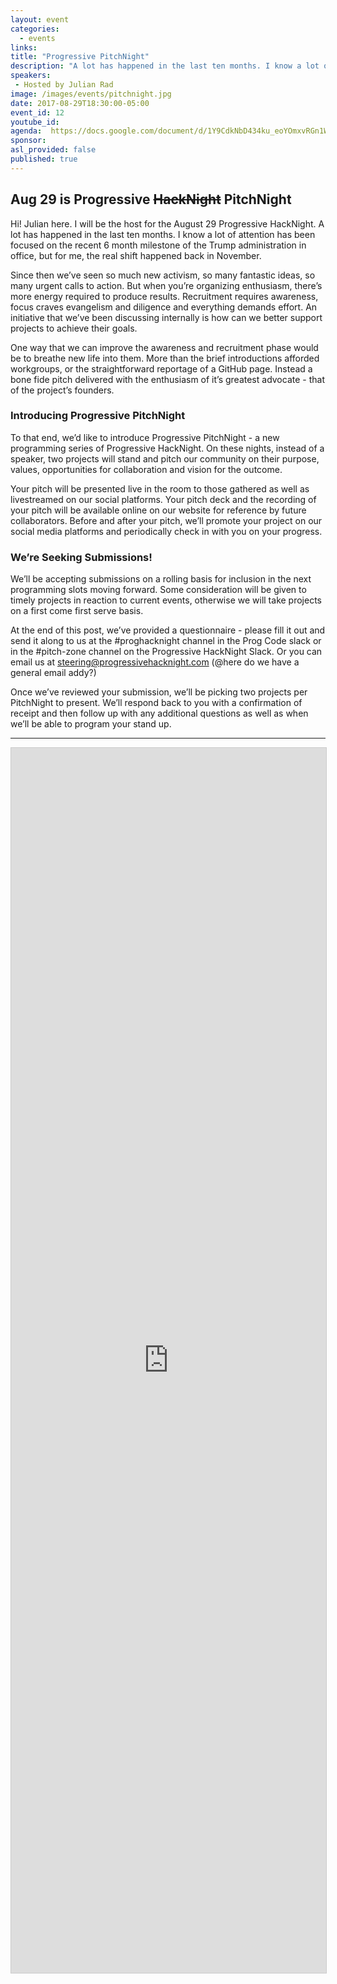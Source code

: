 ```yaml
---
layout: event
categories:
  - events
links:
title: "Progressive PitchNight"
description: "A lot has happened in the last ten months. I know a lot of attention has been focused on the recent 6 month milestone of the Trump administration in office, but for Julian, the real shift happened back in November. "
speakers:
 - Hosted by Julian Rad
image: /images/events/pitchnight.jpg
date: 2017-08-29T18:30:00-05:00
event_id: 12
youtube_id:
agenda:  https://docs.google.com/document/d/1Y9CdkNbD434ku_eoYOmxvRGn1WSLkXwYEVVBjHe8XrI/edit
sponsor:
asl_provided: false
published: true
---
```


## Aug 29 is Progressive ~~HackNight~~ PitchNight

Hi! Julian here. I will be the host for the August 29 Progressive HackNight. A lot has happened in the last ten months. I know a lot of attention has been focused on the recent 6 month milestone of the Trump administration in office, but for me, the real shift happened back in November.

Since then we’ve seen so much new activism, so many fantastic ideas, so many urgent calls to action. But when you’re organizing enthusiasm, there’s more energy required to produce results. Recruitment requires awareness, focus craves evangelism and diligence and everything demands effort. An initiative that we’ve been discussing internally is how can we better support projects to achieve their goals.

One way that we can improve the awareness and recruitment phase would be to breathe new life into them. More than the brief introductions afforded workgroups, or the straightforward reportage of a GitHub page. Instead a bone fide pitch delivered with the enthusiasm of it’s greatest advocate - that of the project’s founders.

### Introducing Progressive PitchNight

To that end, we’d like to introduce Progressive PitchNight - a new programming series of Progressive HackNight. On these nights, instead of a speaker, two projects will stand and pitch our community on their purpose, values, opportunities for collaboration and vision for the outcome.

Your pitch will be presented live in the room to those gathered as well as livestreamed on our social platforms. Your pitch deck and the recording of your pitch will be available online on our website for reference by future collaborators. Before and after your pitch, we’ll promote your project on our social media platforms and periodically check in with you on your progress.

### We’re Seeking Submissions!

We’ll be accepting submissions on a rolling basis for inclusion in the next programming slots moving forward. Some consideration will be given to timely projects in reaction to current events, otherwise we will take projects on a first come first serve basis.

At the end of this post, we’ve provided a questionnaire - please fill it out and send it along to us at the #proghacknight channel in the Prog Code slack or in the  #pitch-zone channel on the Progressive HackNight Slack. Or you can email us at steering@progressivehacknight.com (@here do we have a general email addy?)

Once we’ve reviewed your submission, we’ll be picking two projects per PitchNight to present. We’ll respond back to you with a  confirmation of receipt and then follow up with any additional questions as well as when we’ll be able to program your stand up.


<hr/>

<script src="https://static.airtable.com/js/embed/embed_snippet_v1.js"></script><iframe class="airtable-embed airtable-dynamic-height" src="https://airtable.com/embed/shrqfzxfBpxgQZTfD?backgroundColor=purple" frameborder="0" onmousewheel="" width="100%" height="1960" style="background: transparent; border: 1px solid #ccc;"></iframe>
